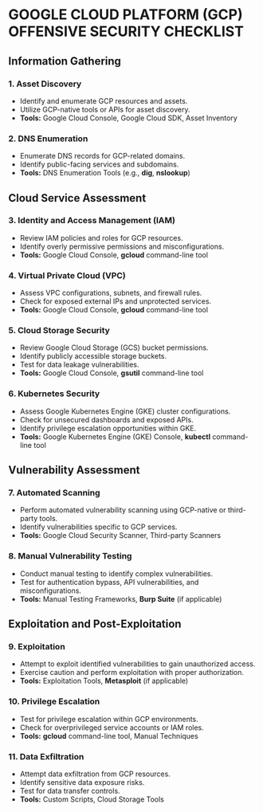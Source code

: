 # GOOGLE CLOUD PLATFORM (GCP) OFFENSIVE SECURITY CHECKLIST

## Information Gathering

### 1. Asset Discovery
   - Identify and enumerate GCP resources and assets.
   - Utilize GCP-native tools or APIs for asset discovery.
   - **Tools:** Google Cloud Console, Google Cloud SDK, Asset Inventory

### 2. DNS Enumeration
   - Enumerate DNS records for GCP-related domains.
   - Identify public-facing services and subdomains.
   - **Tools:** DNS Enumeration Tools (e.g., **dig**, **nslookup**)

## Cloud Service Assessment

### 3. Identity and Access Management (IAM)
   - Review IAM policies and roles for GCP resources.
   - Identify overly permissive permissions and misconfigurations.
   - **Tools:** Google Cloud Console, **gcloud** command-line tool

### 4. Virtual Private Cloud (VPC)
   - Assess VPC configurations, subnets, and firewall rules.
   - Check for exposed external IPs and unprotected services.
   - **Tools:** Google Cloud Console, **gcloud** command-line tool

### 5. Cloud Storage Security
   - Review Google Cloud Storage (GCS) bucket permissions.
   - Identify publicly accessible storage buckets.
   - Test for data leakage vulnerabilities.
   - **Tools:** Google Cloud Console, **gsutil** command-line tool

### 6. Kubernetes Security
   - Assess Google Kubernetes Engine (GKE) cluster configurations.
   - Check for unsecured dashboards and exposed APIs.
   - Identify privilege escalation opportunities within GKE.
   - **Tools:** Google Kubernetes Engine (GKE) Console, **kubectl** command-line tool

## Vulnerability Assessment

### 7. Automated Scanning
   - Perform automated vulnerability scanning using GCP-native or third-party tools.
   - Identify vulnerabilities specific to GCP services.
   - **Tools:** Google Cloud Security Scanner, Third-party Scanners

### 8. Manual Vulnerability Testing
   - Conduct manual testing to identify complex vulnerabilities.
   - Test for authentication bypass, API vulnerabilities, and misconfigurations.
   - **Tools:** Manual Testing Frameworks, **Burp Suite** (if applicable)

## Exploitation and Post-Exploitation

### 9. Exploitation
   - Attempt to exploit identified vulnerabilities to gain unauthorized access.
   - Exercise caution and perform exploitation with proper authorization.
   - **Tools:** Exploitation Tools, **Metasploit** (if applicable)

### 10. Privilege Escalation
   - Test for privilege escalation within GCP environments.
   - Check for overprivileged service accounts or IAM roles.
   - **Tools:** **gcloud** command-line tool, Manual Techniques

### 11. Data Exfiltration
   - Attempt data exfiltration from GCP resources.
   - Identify sensitive data exposure risks.
   - Test for data transfer controls.
   - **Tools:** Custom Scripts, Cloud Storage Tools

